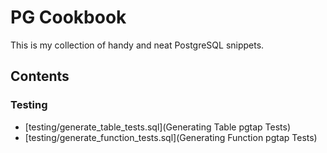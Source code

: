 # PG Cookbook

This is my collection of handy and neat PostgreSQL snippets.

## Contents

### Testing

 * [testing/generate_table_tests.sql](Generating Table pgtap Tests)
 * [testing/generate_function_tests.sql](Generating Function pgtap Tests)


